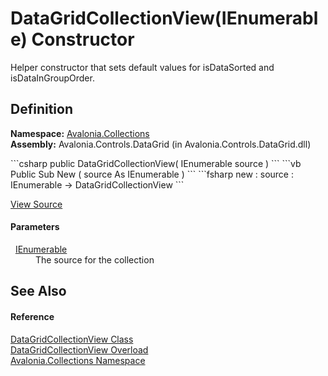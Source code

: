 # DataGridCollectionView(IEnumerable) Constructor


Helper constructor that sets default values for isDataSorted and isDataInGroupOrder.



## Definition
**Namespace:** <a href="N_Avalonia_Collections">Avalonia.Collections</a>  
**Assembly:** Avalonia.Controls.DataGrid (in Avalonia.Controls.DataGrid.dll)

<Tabs groupId="api-code-preview">
<TabItem value="csharp" label="C#">
```csharp
public DataGridCollectionView(
	IEnumerable source
)
```
</TabItem>
<TabItem value="vb" label="VB">
```vb
Public Sub New ( 
	source As IEnumerable
)
```
</TabItem>
<TabItem value="fsharp" label="F#">
```fsharp
new : 
        source : IEnumerable -> DataGridCollectionView
```
</TabItem>
</Tabs>



<a href="https://github.com/AvaloniaUI/Avalonia/tree/master/src/Avalonia.Controls.DataGrid/Collections/DataGridCollectionView.cs#L202" title="View the source code">View Source</a>



#### Parameters
<dl><dt>  <a href="https://learn.microsoft.com/dotnet/api/system.collections.ienumerable" target="_blank" rel="noopener noreferrer">IEnumerable</a></dt><dd>The source for the collection</dd></dl>

## See Also


#### Reference
<a href="T_Avalonia_Collections_DataGridCollectionView">DataGridCollectionView Class</a>  
<a href="Overload_Avalonia_Collections_DataGridCollectionView__ctor">DataGridCollectionView Overload</a>  
<a href="N_Avalonia_Collections">Avalonia.Collections Namespace</a>  


